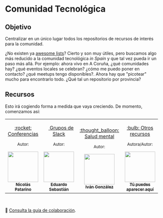 # Comunidad Tecnológica

## Objetivo

Centralizar en un único lugar todos los repositorios de recursos de interés para la comunidad.

¿No existen ya [awesome lists](https://github.com/sindresorhus/awesome)? Cierto y son muy útiles, pero buscamos algo más reducido a la comunidad tecnológica _in Spain_ y que tal vez pueda ir un paso más allá. Por ejemplo: ahora vivo en A Coruña, ¿qué comunidades hay? ¿qué eventos locales se celebran? ¿cómo me puedo poner en contacto? ¿qué meetups tengo disponibles?. Ahora hay que "picotear" mucho para encontrarlo todo. ¿Qué tal un repositorio por provincia?

## Recursos

Esto irá cogiendo forma a medida que vaya creciendo. De momento, comenzamos así:

<table>
  <tr>
    <!-- CONFERENCIAS -->
    <td align="center">
      <p><a href="https://github.com/npatarino/tech-conferences-spain">
        :rocket: Conferencias
      </a></p>
      <p><sub>Autor:</sub></p>
      <a href="https://github.com/npatarino">
        <img src="https://avatars0.githubusercontent.com/u/209096?s=460&v=4" width="100px" alt=""><br />
        <sub><b>Nicolás Patarino</b></sub>
      </a>
    </td>
    <!-- GRUPOS DE SLACK -->
    <td align="center">
      <p><a href="https://github.com/comunidad-tecnologica/awesome-spanish-slack-dev-groups">
        <img src="https://a.slack-edge.com/4a5c4/marketing/img/meta/favicon-32.png" width="14px" alt=""> Grupos de Slack
      </a></p>
      <p><sub>Autor:</sub></p>
      <a href="https://github.com/esebastian">
        <img src="https://avatars0.githubusercontent.com/u/577074?s=460&v=4" width="100px" alt=""><br />
        <sub><b>Eduardo Sebastián</b></sub>
      </a>
    </td>
    <!-- SALUD MENTAL -->
    <td align="center">
      <p><a href="https://github.com/dreamingechoes/awesome-mental-health">
         :thought_balloon: Salud mental
      </a></p>
      <p><sub>Autor:</sub></p>
      <a href="https://github.com/dreamingechoes">
        <img src="https://avatars2.githubusercontent.com/u/4928335?s=460&v=4" width="100px" alt=""><br />
        <sub><b>Iván González</b></sub>
      </a>
    </td>
    <!-- INVITACIÓN A NUEVAS COLABORACIONES -->
    <td align="center">
      <p><a href="https://github.com/comunidad-tecnologica/comunidad-tecnologica/issues/new?labels=&template=plantilla-para-solicitar-ser-miembro.md&title=">
        :bulb: Otros recursos
      </a></p>
      <p><sub>Autora/Autor:</sub></p>
      <a href="https://github.com/comunidad-tecnologica/comunidad-tecnologica/issues/new?labels=&template=plantilla-para-solicitar-ser-miembro.md&title=">
        <img src="https://github.com/identicons/jasonlong.png" width="100px" alt=""><br />
        <sub><b>Tú puedes aparecer aquí</b></sub>
      </a>
    </td>
  </tr>
</table><br />

:book: [Consulta la guía de colaboración](CONTRIBUTING.md).
